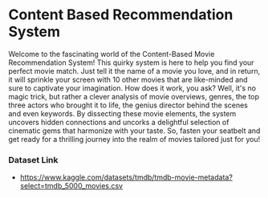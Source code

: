 # Content Based Recommendation System
Welcome to the fascinating world of the Content-Based Movie Recommendation System! This quirky system is here to help you find your perfect movie match. Just tell it the name of a movie you love, and in return, it will sprinkle your screen with 10 other movies that are like-minded and sure to captivate your imagination. How does it work, you ask? Well, it's no magic trick, but rather a clever analysis of movie overviews, genres, the top three actors who brought it to life, the genius director behind the scenes and even keywords. By dissecting these movie elements, the system uncovers hidden connections and uncorks a delightful selection of cinematic gems that harmonize with your taste. So, fasten your seatbelt and get ready for a thrilling journey into the realm of movies tailored just for you!

### Dataset Link
- https://www.kaggle.com/datasets/tmdb/tmdb-movie-metadata?select=tmdb_5000_movies.csv
